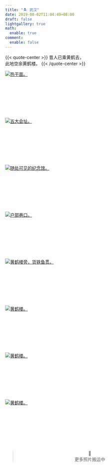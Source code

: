 ```yaml
---
title: "🏝️ 武汉"
date: 2019-08-02T11:04:49+08:00
draft: false
lightgallery: true
math:
  enable: true
comment:
  enable: false
---
```


{{< quote-center >}}
昔人已乘黄鹤去，<br>
此地空余黄鹤楼。
{{< /quote-center >}}


<div class="group-picture">
  <div class="group3-picture-cover">
    <a class="lightgallery" href="https://z1.ax1x.com/2023/11/09/pi3cz5V.jpg" title="热干面。" data-thumbnail="https://z1.ax1x.com/2023/11/09/pi3cz5V.jpg">
    <img loading="lazy" src="https://z1.ax1x.com/2023/11/09/pi3cz5V.jpg" sizes="auto" alt="热干面。"></a>
  </div>
  <div class="group3-picture-cover">
    <a class="lightgallery" href="https://z1.ax1x.com/2023/11/09/pi3cxU0.jpg" title="五大会址。" data-thumbnail="https://z1.ax1x.com/2023/11/09/pi3cxU0.jpg">
    <img loading="lazy" src="https://z1.ax1x.com/2023/11/09/pi3cxU0.jpg" sizes="auto" alt="五大会址。"></a>
  </div>
  <div class="group3-picture-cover">
    <a class="lightgallery" href="https://z1.ax1x.com/2023/11/09/pi3gpCT.jpg" title="随处可见的纪念馆。" data-thumbnail="https://z1.ax1x.com/2023/11/09/pi3gpCT.jpg">
    <img loading="lazy" src="https://z1.ax1x.com/2023/11/09/pi3gpCT.jpg" sizes="auto" alt="随处可见的纪念馆。"></a>
  </div>
</div>

<div class="group-picture">
  <div class="group-picture-cover">
    <a class="lightgallery" href="https://z1.ax1x.com/2023/11/09/pi3cvEq.jpg" title="户部巷口。" data-thumbnail="https://z1.ax1x.com/2023/11/09/pi3cvEq.jpg">
    <img loading="lazy" src="https://z1.ax1x.com/2023/11/09/pi3cvEq.jpg" sizes="auto" alt="户部巷口。"></a>
  </div>
  <div class="group-picture-cover">
    <a class="lightgallery" href="https://z1.ax1x.com/2023/11/09/pi3gFKJ.jpg" title="黄鹤楼旁，货铁鱼贯。" data-thumbnail="https://z1.ax1x.com/2023/11/09/pi3gFKJ.jpg">
    <img loading="lazy" src="https://z1.ax1x.com/2023/11/09/pi3gFKJ.jpg" sizes="auto" alt="黄鹤楼旁，货铁鱼贯。"></a>
  </div>
</div>

<div class="group-picture">
  <div class="group3-picture-cover">
    <a class="lightgallery" href="https://z1.ax1x.com/2023/11/09/pi3gPv4.jpg" title="黄鹤楼。" data-thumbnail="https://z1.ax1x.com/2023/11/09/pi3gPv4.jpg">
    <img loading="lazy" src="https://z1.ax1x.com/2023/11/09/pi3gPv4.jpg" sizes="auto" alt="黄鹤楼。"></a>
  </div>
  <div class="group3-picture-cover">
    <a class="lightgallery" href="https://z1.ax1x.com/2023/11/09/pi3g98U.jpg" title="黄鹤楼。" data-thumbnail="https://z1.ax1x.com/2023/11/09/pi3g98U.jpg">
    <img loading="lazy" src="https://z1.ax1x.com/2023/11/09/pi3g98U.jpg" sizes="auto" alt="黄鹤楼。"></a>
  </div>
  <div class="group3-picture-cover">
    <a class="lightgallery" href="https://z1.ax1x.com/2023/11/09/pi3gC2F.jpg" title="黄鹤楼。" data-thumbnail="https://z1.ax1x.com/2023/11/09/pi3gC2F.jpg">
    <img loading="lazy" src="https://z1.ax1x.com/2023/11/09/pi3gC2F.jpg" sizes="auto" alt="黄鹤楼。"></a>
  </div>
</div>

> <center>🔐<br>更多照片搬运中</center>